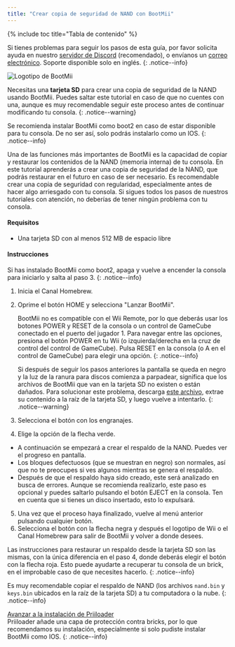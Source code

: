 ```yaml
---
title: "Crear copia de seguridad de NAND con BootMii"
---
```


{% include toc title="Tabla de contenido" %}

Si tienes problemas para seguir los pasos de esta guía, por favor solicita ayuda en nuestro [servidor de Discord](https://discord.gg/rc24) (recomendado), o envíanos un [correo electrónico](mailto:support@riiconnect24.net). Soporte disponible solo en inglés.
{: .notice--info}

![Logotipo de BootMii](/images/bootmii.png)

Necesitas una **tarjeta SD** para crear una copia de seguridad de la NAND usando BootMii. Puedes saltar este tutorial en caso de que no cuentes con una, aunque es muy recomendable seguir este proceso antes de continuar modificando tu consola.
{: .notice--warning}

Se recomienda instalar BootMii como boot2 en caso de estar disponible para tu consola. De no ser así, solo podrás instalarlo como un IOS.
{: .notice--info}

Una de las funciones más importantes de BootMii es la capacidad de copiar y restaurar los contenidos de la NAND (memoria interna) de tu consola. En este tutorial aprenderás a crear una copia de seguridad de la NAND, que podrás restaurar en el futuro en caso de ser necesario. Es recomendable crear una copia de seguridad con regularidad, especialmente antes de hacer algo arriesgado con tu consola. Si sigues todos los pasos de nuestros tutoriales con atención, no deberías de tener ningún problema con tu consola.

#### Requisitos
* Una tarjeta SD con al menos 512 MB de espacio libre

#### Instrucciones
Si has instalado BootMii como boot2, apaga y vuelve a encender la consola para iniciarlo y salta al paso 3.
{: .notice--info}
1. Inicia el Canal Homebrew.
2. Oprime el botón HOME y selecciona "Lanzar BootMii".

    BootMii no es compatible con el Wii Remote, por lo que deberás usar los botones POWER y RESET de la consola o un control de GameCube conectado en el puerto del jugador 1. Para navegar entre las opciones, presiona el botón POWER en tu Wii (o izquierda/derecha en la cruz de control del control de GameCube). Pulsa RESET en la consola (o A en el control de GameCube) para elegir una opción.
    {: .notice--info}


    Si después de seguir los pasos anteriores la pantalla se queda en negro y la luz de la ranura para discos comienza a parpadear, significa que los archivos de BootMii que van en la tarjeta SD no existen o están dañados. Para solucionar este problema, descarga [este archivo](https://static.hackmii.com/bootmii_sd_files.zip), extrae su contenido a la raíz de la tarjeta SD, y luego vuelve a intentarlo.
    {: .notice--warning}

3. Selecciona el botón con los engranajes.
4. Elige la opción de la flecha verde.
- A continuación se empezará a crear el respaldo de la NAND. Puedes ver el progreso en pantalla.
- Los bloques defectuosos (que se muestran en negro) son normales, así que no te preocupes si ves algunos mientras se genera el respaldo.
- Después de que el respaldo haya sido creado, este será analizado en busca de errores. Aunque se recomienda realizarlo, este paso es opcional y puedes saltarlo pulsando el botón EJECT en la consola. Ten en cuenta que si tienes un disco insertado, esto lo expulsará.
5. Una vez que el proceso haya finalizado, vuelve al menú anterior pulsando cualquier botón.
6. Selecciona el botón con la flecha negra y después el logotipo de Wii o el Canal Homebrew para salir de BootMii y volver a donde desees.

Las instrucciones para restaurar un respaldo desde la tarjeta SD son las mismas, con la única diferencia en el paso 4, donde deberás elegir el botón con la flecha roja. Esto puede ayudarte a recuperar tu consola de un brick, en el improbable caso de que necesites hacerlo.
{: .notice--info}

Es muy recomendable copiar el respaldo de NAND (los archivos `nand.bin` y `keys.bin` ubicados en la raíz de la tarjeta SD) a tu computadora o la nube.
{: .notice--info}

[Avanzar a la instalación de Priiloader](priiloader)<br> Priiloader añade una capa de protección contra bricks, por lo que recomendamos su instalación, especialmente si solo pudiste instalar BootMii como IOS.
{: .notice--info}